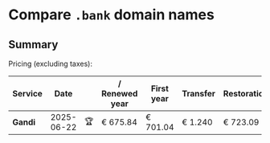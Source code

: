 # Compare `.bank` domain names

## Summary

Pricing (excluding taxes):

| Service | Date |  | / Renewed year | First year | Transfer | Restoration |
|--|--|--|--|--|--|--|
| **Gandi** | 2025-06-22 | 🏆 | € 675.84 | € 701.04 | € 1.240 | € 723.09 |

